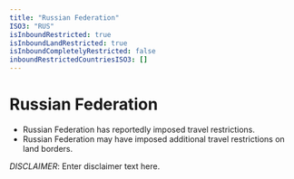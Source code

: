 ```yaml
---
title: "Russian Federation"
ISO3: "RUS"
isInboundRestricted: true
isInboundLandRestricted: true
isInboundCompletelyRestricted: false
inboundRestrictedCountriesISO3: []
---
```


# Russian Federation

* Russian Federation has reportedly imposed travel restrictions.
* Russian Federation may have imposed additional travel restrictions on land borders.

*DISCLAIMER*: Enter disclaimer text here.
